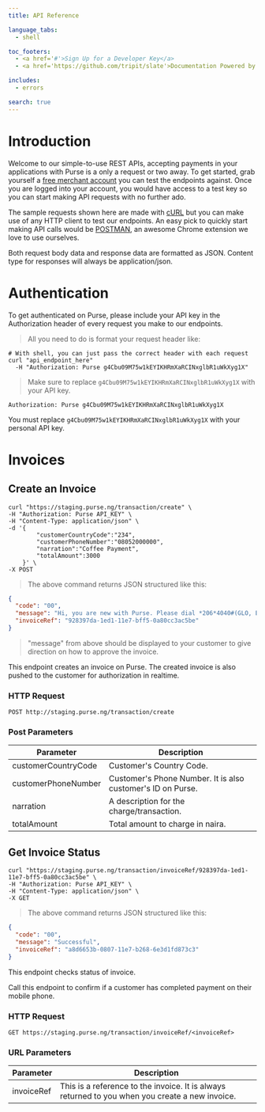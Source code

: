 ```yaml
---
title: API Reference

language_tabs:
  - shell

toc_footers:
  - <a href='#'>Sign Up for a Developer Key</a>
  - <a href='https://github.com/tripit/slate'>Documentation Powered by Slate</a>

includes:
  - errors

search: true
---
```


# Introduction

Welcome to our simple-to-use REST APIs, accepting payments in your applications with Purse is a only a request or two away. To get started, grab yourself a [free merchant account](https://purse.ng/register) you can test the endpoints against. Once you are logged into your account, you would have access to a test key so you can start making API requests with no further ado.

The sample requests shown here are made with [cURL](http://curl.haxx.se/) but you can make use of any HTTP client to test our endpoints. An easy pick to quickly start making API calls would be [POSTMAN](https://chrome.google.com/webstore/detail/postman-rest-client/fdmmgilgnpjigdojojpjoooidkmcomcm/), an awesome Chrome extension we love to use ourselves.

Both request body data and response data are formatted as JSON. Content type for responses will always be application/json.

# Authentication

To get authenticated on Purse, please include your API key in the Authorization header of every request you make to our endpoints.

> All you need to do is format your request header like:

```shell
# With shell, you can just pass the correct header with each request
curl "api_endpoint_here"
  -H "Authorization: Purse g4Cbu09M75w1kEYIKHRmXaRCINxglbR1uWkXyg1X"
```

> Make sure to replace `g4Cbu09M75w1kEYIKHRmXaRCINxglbR1uWkXyg1X` with your API key.

`Authorization: Purse g4Cbu09M75w1kEYIKHRmXaRCINxglbR1uWkXyg1X`

<aside class="notice">
You must replace <code>g4Cbu09M75w1kEYIKHRmXaRCINxglbR1uWkXyg1X</code> with your personal API key.
</aside>

# Invoices

## Create an Invoice


```shell
curl "https://staging.purse.ng/transaction/create" \
-H "Authorization: Purse API_KEY" \
-H "Content-Type: application/json" \
-d '{
        "customerCountryCode":"234",
        "customerPhoneNumber":"08052000000",
        "narration":"Coffee Payment",
        "totalAmount":3000
    }' \ 
-X POST
```

> The above command returns JSON structured like this:

```json
{
  "code": "00",
  "message": "Hi, you are new with Purse. Please dial *206*4040#(GLO, ETISALAT, AIRTEL) or *510*4040#(MTN) to opt-in and authenticate this transaction.",
  "invoiceRef": "928397da-1ed1-11e7-bff5-0a80cc3ac5be"
}
```

> "message" from above should be displayed to your customer to give direction on how to approve the invoice.

This endpoint creates an invoice on Purse. The created invoice is also pushed to the customer for authorization in realtime.

### HTTP Request

`POST http://staging.purse.ng/transaction/create`

### Post Parameters

Parameter | Description
--------- | ------- 
customerCountryCode | Customer's Country Code.
customerPhoneNumber | Customer's Phone Number. It is also customer's ID on Purse.
narration | A description for the charge/transaction.
totalAmount | Total amount to charge in naira.



## Get Invoice Status

```shell
curl "https://staging.purse.ng/transaction/invoiceRef/928397da-1ed1-11e7-bff5-0a80cc3ac5be" \
-H "Authorization: Purse API_KEY" \
-H "Content-Type: application/json" \
-X GET
```


> The above command returns JSON structured like this:

```json
{
  "code": "00",
  "message": "Successful",
  "invoiceRef": "a8d6653b-0807-11e7-b268-6e3d1fd873c3"
}
```

This endpoint checks status of invoice.

<aside class="warning">Call this endpoint to confirm if a customer has completed payment on their mobile phone.</aside>

### HTTP Request

`GET https://staging.purse.ng/transaction/invoiceRef/<invoiceRef>`

### URL Parameters

Parameter | Description
--------- | -----------
invoiceRef | This is a reference to the invoice. It is always returned to you when you create a new invoice.

